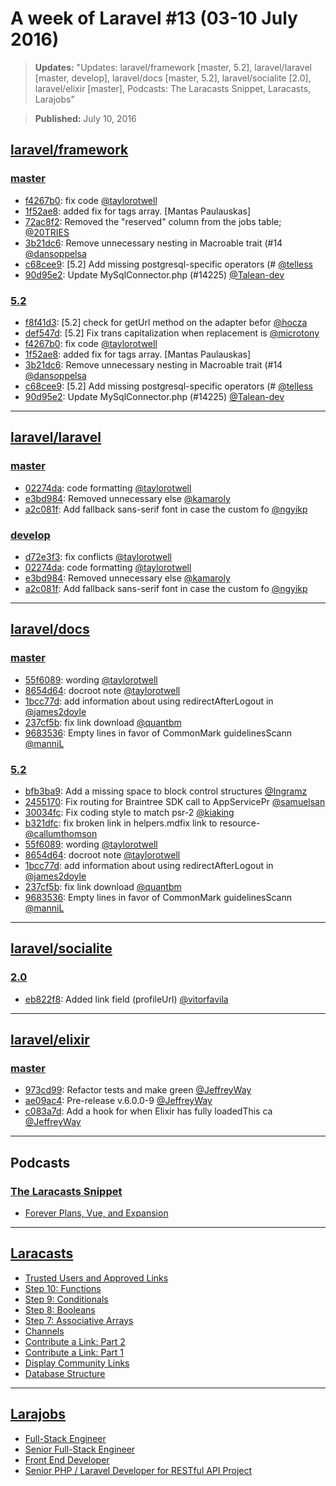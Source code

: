 # A week of Laravel #13 (03-10 July 2016)

> **Updates:** "Updates: laravel/framework [master, 5.2], laravel/laravel [master, develop], laravel/docs [master, 5.2], laravel/socialite [2.0], laravel/elixir [master], Podcasts: The Laracasts Snippet, Laracasts, Larajobs"

> **Published:** July 10, 2016

## [laravel/framework](https://github.com/laravel/framework)

### [master](https://github.com/laravel/framework/compare/master@{2016-07-03}...master@{2016-07-10})
- [f4267b0](https://github.com/laravel/framework/commit/f4267b081fc0eda48eb86950e1d179cdfd8622fa): fix code [@taylorotwell](https://github.com/taylorotwell) 
- [1f52ae8](https://github.com/laravel/framework/commit/1f52ae88e4bd1df03b0aa953def89be37297a317): added fix for tags array. [Mantas Paulauskas] 
- [72ac8f2](https://github.com/laravel/framework/commit/72ac8f26039283a2f6b20f55dcdea6795f7e0db2): Removed the "reserved" column from the jobs table; [@20TRIES](https://github.com/20TRIES) 
- [3b21dc6](https://github.com/laravel/framework/commit/3b21dc62c893e7b824fe27a033832126c3e6102a): Remove unnecessary nesting in Macroable trait (#14 [@dansoppelsa](https://github.com/dansoppelsa) 
- [c68cee9](https://github.com/laravel/framework/commit/c68cee93be0c2cab547b2b4d0069f9c4a3f30bdf): [5.2] Add missing postgresql-specific operators (# [@telless](https://github.com/telless) 
- [90d95e2](https://github.com/laravel/framework/commit/90d95e2c7417260037417e1d653fa28b4f6974ef): Update MySqlConnector.php (#14225) [@Talean-dev](https://github.com/Talean-dev) 


### [5.2](https://github.com/laravel/framework/compare/5.2@{2016-07-03}...5.2@{2016-07-10})
- [f8f41d3](https://github.com/laravel/framework/commit/f8f41d3e06d1292a835f1c166bf0bf8fac794136): [5.2] check for getUrl method on the adapter befor [@hocza](https://github.com/hocza) 
- [def547d](https://github.com/laravel/framework/commit/def547dd84380a8142ae4080423723f74586397c): [5.2] Fix trans capitalization when replacement is [@microtony](https://github.com/microtony) 
- [f4267b0](https://github.com/laravel/framework/commit/f4267b081fc0eda48eb86950e1d179cdfd8622fa): fix code [@taylorotwell](https://github.com/taylorotwell) 
- [1f52ae8](https://github.com/laravel/framework/commit/1f52ae88e4bd1df03b0aa953def89be37297a317): added fix for tags array. [Mantas Paulauskas] 
- [3b21dc6](https://github.com/laravel/framework/commit/3b21dc62c893e7b824fe27a033832126c3e6102a): Remove unnecessary nesting in Macroable trait (#14 [@dansoppelsa](https://github.com/dansoppelsa) 
- [c68cee9](https://github.com/laravel/framework/commit/c68cee93be0c2cab547b2b4d0069f9c4a3f30bdf): [5.2] Add missing postgresql-specific operators (# [@telless](https://github.com/telless) 
- [90d95e2](https://github.com/laravel/framework/commit/90d95e2c7417260037417e1d653fa28b4f6974ef): Update MySqlConnector.php (#14225) [@Talean-dev](https://github.com/Talean-dev) 


___

## [laravel/laravel](https://github.com/laravel/laravel)

### [master](https://github.com/laravel/laravel/compare/master@{2016-07-03}...master@{2016-07-10})
- [02274da](https://github.com/laravel/laravel/commit/02274da8fd04f7fe57ff97fe00bd99a7c4cd1d7c): code formatting [@taylorotwell](https://github.com/taylorotwell) 
- [e3bd984](https://github.com/laravel/laravel/commit/e3bd984b012fdd05a43d3c9fd5db0f5e986edbb5): Removed unnecessary else [@kamaroly](https://github.com/kamaroly) 
- [a2c081f](https://github.com/laravel/laravel/commit/a2c081fd58ec8578e6445584234671a385b575de): Add fallback sans-serif font in case the custom fo [@ngyikp](https://github.com/ngyikp) 


### [develop](https://github.com/laravel/laravel/compare/develop@{2016-07-03}...develop@{2016-07-10})
- [d72e3f3](https://github.com/laravel/laravel/commit/d72e3f3af558acc00448273b5bf18469af975c4d): fix conflicts [@taylorotwell](https://github.com/taylorotwell) 
- [02274da](https://github.com/laravel/laravel/commit/02274da8fd04f7fe57ff97fe00bd99a7c4cd1d7c): code formatting [@taylorotwell](https://github.com/taylorotwell) 
- [e3bd984](https://github.com/laravel/laravel/commit/e3bd984b012fdd05a43d3c9fd5db0f5e986edbb5): Removed unnecessary else [@kamaroly](https://github.com/kamaroly) 
- [a2c081f](https://github.com/laravel/laravel/commit/a2c081fd58ec8578e6445584234671a385b575de): Add fallback sans-serif font in case the custom fo [@ngyikp](https://github.com/ngyikp) 


___

## [laravel/docs](https://github.com/laravel/docs)

### [master](https://github.com/laravel/docs/compare/master@{2016-07-03}...master@{2016-07-10})
- [55f6089](https://github.com/laravel/docs/commit/55f6089a29a81b948a03d5e3be397a782bba9d2e): wording [@taylorotwell](https://github.com/taylorotwell) 
- [8654d64](https://github.com/laravel/docs/commit/8654d64f019e27048da202b168f51d8720228fc2): docroot note [@taylorotwell](https://github.com/taylorotwell) 
- [1bcc77d](https://github.com/laravel/docs/commit/1bcc77d8e84bdb222acb1010b92cc3081088f7a1): add information about using redirectAfterLogout in [@james2doyle](https://github.com/james2doyle) 
- [237cf5b](https://github.com/laravel/docs/commit/237cf5bb81d53269c3a06f41054d0eded502c7ce): fix link download [@quantbm](https://github.com/quantbm) 
- [9683536](https://github.com/laravel/docs/commit/9683536c234cb7838450f02bb9c6ca98d4c7e4c7): Empty lines in favor of CommonMark guidelinesScann [@manniL](https://github.com/manniL) 


### [5.2](https://github.com/laravel/docs/compare/5.2@{2016-07-03}...5.2@{2016-07-10})
- [bfb3ba9](https://github.com/laravel/docs/commit/bfb3ba93056348d8112bc3a2ee1cde6f80e1bd55): Add a missing space to block control structures [@Ingramz](https://github.com/Ingramz) 
- [2455170](https://github.com/laravel/docs/commit/24551706b299d0ba1953a50d2703c73c60022399): Fix routing for Braintree SDK call to AppServicePr [@samuelsan](https://github.com/samuelsan) 
- [30034fc](https://github.com/laravel/docs/commit/30034fc310301a2fb043ff9c86cbea6ad9a10ad7): Fix coding style to match psr-2 [@kiaking](https://github.com/kiaking) 
- [b321dfc](https://github.com/laravel/docs/commit/b321dfc4bc87e50e4c071af38096068f0bcd0c58): fix broken link in helpers.mdfix link to resource- [@callumthomson](https://github.com/callumthomson) 
- [55f6089](https://github.com/laravel/docs/commit/55f6089a29a81b948a03d5e3be397a782bba9d2e): wording [@taylorotwell](https://github.com/taylorotwell) 
- [8654d64](https://github.com/laravel/docs/commit/8654d64f019e27048da202b168f51d8720228fc2): docroot note [@taylorotwell](https://github.com/taylorotwell) 
- [1bcc77d](https://github.com/laravel/docs/commit/1bcc77d8e84bdb222acb1010b92cc3081088f7a1): add information about using redirectAfterLogout in [@james2doyle](https://github.com/james2doyle) 
- [237cf5b](https://github.com/laravel/docs/commit/237cf5bb81d53269c3a06f41054d0eded502c7ce): fix link download [@quantbm](https://github.com/quantbm) 
- [9683536](https://github.com/laravel/docs/commit/9683536c234cb7838450f02bb9c6ca98d4c7e4c7): Empty lines in favor of CommonMark guidelinesScann [@manniL](https://github.com/manniL) 


___

## [laravel/socialite](https://github.com/laravel/socialite)

### [2.0](https://github.com/laravel/socialite/compare/2.0@{2016-07-03}...2.0@{2016-07-10})
- [eb822f8](https://github.com/laravel/socialite/commit/eb822f85da5696bb24cffea7df458721717a6147): Added link field (profileUrl) [@vitorfavila](https://github.com/vitorfavila) 


___

## [laravel/elixir](https://github.com/laravel/elixir)

### [master](https://github.com/laravel/elixir/compare/master@{2016-07-03}...master@{2016-07-10})
- [973cd99](https://github.com/laravel/elixir/commit/973cd99bad906f44632433c5a0faf2bef29af1a7): Refactor tests and make green [@JeffreyWay](https://github.com/JeffreyWay) 
- [ae09ac4](https://github.com/laravel/elixir/commit/ae09ac43d3ba2a502f2b374f208620e238e8915c): Pre-release v.6.0.0-9 [@JeffreyWay](https://github.com/JeffreyWay) 
- [c083a7d](https://github.com/laravel/elixir/commit/c083a7d16175a81d331614a0851b90bf4d3fc443): Add a hook for when Elixir has fully loadedThis ca [@JeffreyWay](https://github.com/JeffreyWay) 


___

## Podcasts

### [The Laracasts Snippet](http://laracasts.audio)
- [Forever Plans, Vue, and Expansion](http://laracasts.simplecast.fm/32)


___

## [Laracasts](https://laracasts.com)
- [Trusted Users and Approved Links](https://laracasts.com/series/hands-on-community-contributions/episodes/6)
- [Step 10: Functions](https://laracasts.com/series/php-for-beginners/episodes/10)
- [Step 9: Conditionals](https://laracasts.com/series/php-for-beginners/episodes/9)
- [Step 8: Booleans](https://laracasts.com/series/php-for-beginners/episodes/8)
- [Step 7: Associative Arrays](https://laracasts.com/series/php-for-beginners/episodes/7)
- [Channels](https://laracasts.com/series/hands-on-community-contributions/episodes/5)
- [Contribute a Link: Part 2](https://laracasts.com/series/hands-on-community-contributions/episodes/4)
- [Contribute a Link: Part 1](https://laracasts.com/series/hands-on-community-contributions/episodes/3)
- [Display Community Links](https://laracasts.com/series/hands-on-community-contributions/episodes/2)
- [Database Structure](https://laracasts.com/series/hands-on-community-contributions/episodes/1)


___

## [Larajobs](https://larajobs.com)
- [Full-Stack Engineer](https://larajobs.com/job/541/full-stack-engineer)
- [Senior Full-Stack Engineer](https://larajobs.com/job/540/senior-full-stack-engineer)
- [Front End Developer](https://larajobs.com/job/539/front-end-developer)
- [Senior PHP / Laravel Developer for RESTful API Project](https://larajobs.com/job/538/senior-php-laravel-developer-for-restful-api-project)
